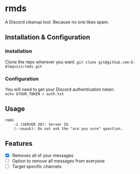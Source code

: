 # rmds
A Discord cleanup tool. Because no one likes spam.

## Installation & Configuration
### Installation
Clone the repo wherever you want. `git clone git@github.com:E-Almqvist/rmds.git`

### Configuration
You will need to get your Discord authentication token.
<br>`echo $YOUR_TOKEN > auth.txt`

## Usage
	rmds
		-i (SERVER ID): Server ID
		(--noask): Do not ask the "are you sure" question.

## Features
 - [x] Removes all of your messages  
 - [ ] Option to remove all messages from everyone
 - [ ] Target specific channels
